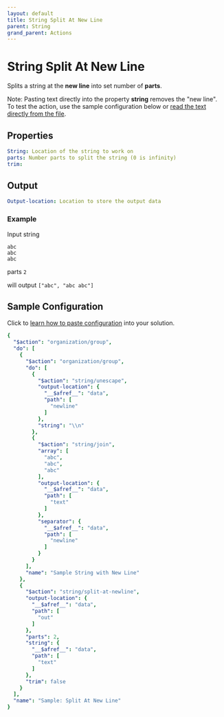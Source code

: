 ```yaml
---
layout: default
title: String Split At New Line
parent: String
grand_parent: Actions
---
```

# String Split At New Line
Splits a string at the **new line** into set number of **parts**. 

Note: Pasting text directly into the property __string__ removes the "new line".  To test the action, use the sample configuration below or [read the text directly from the file](https://docs.apiautoflow.com/docs/actions/file/read).


## Properties
```yaml
String: Location of the string to work on
parts: Number parts to split the string (0 is infinity)
trim: 
```

## Output
```yaml
Output-location: Location to store the output data
```

### Example
Input string 

```
abc
abc
abc
```

parts `2`

will output  `["abc", "abc abc"]`


## Sample Configuration
Click to [learn how to paste configuration](https://docs.apiautoflow.com/docs/tutorials/course-1-basics/lesson-6-reusable-custom-actions/#cut-and-paste-configuration) into your solution.


```yaml
{
  "$action": "organization/group",
  "do": [
    {
      "$action": "organization/group",
      "do": [
        {
          "$action": "string/unescape",
          "output-location": {
            "__$afref__": "data",
            "path": [
              "newline"
            ]
          },
          "string": "\\n"
        },
        {
          "$action": "string/join",
          "array": [
            "abc",
            "abc",
            "abc"
          ],
          "output-location": {
            "__$afref__": "data",
            "path": [
              "text"
            ]
          },
          "separator": {
            "__$afref__": "data",
            "path": [
              "newline"
            ]
          }
        }
      ],
      "name": "Sample String with New Line"
    },
    {
      "$action": "string/split-at-newline",
      "output-location": {
        "__$afref__": "data",
        "path": [
          "out"
        ]
      },
      "parts": 2,
      "string": {
        "__$afref__": "data",
        "path": [
          "text"
        ]
      },
      "trim": false
    }
  ],
  "name": "Sample: Split At New Line"
}
```